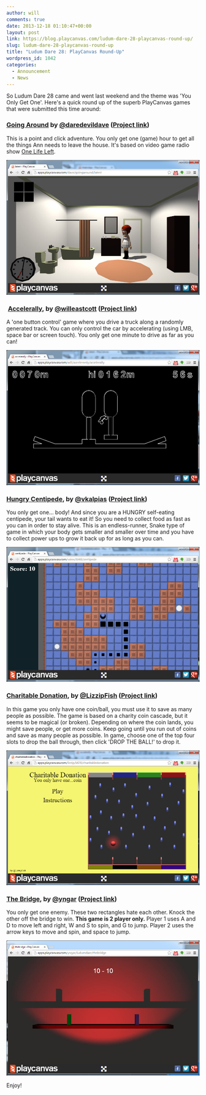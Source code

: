 ```yaml
---
author: will
comments: true
date: 2013-12-18 01:10:47+00:00
layout: post
link: https://blog.playcanvas.com/ludum-dare-28-playcanvas-round-up/
slug: ludum-dare-28-playcanvas-round-up
title: "Ludum Dare 28: PlayCanvas Round-Up"
wordpress_id: 1042
categories:
  - Announcement
  - News
---
```


So Ludum Dare 28 came and went last weekend and the theme was 'You Only Get One'. Here's a quick round up of the superb PlayCanvas games that were submitted this time around:

### [Going Around](https://playcanv.as/p/WDDAV5tg/) by [@daredevildave](https://twitter.com/daredevildave) ([Project link](https://playcanvas.com/project/3491/overview/going-around))

This is a point and click adventure. You only get one (game) hour to get all the things Ann needs to leave the house. It's based on video game radio show [One Life Left](https://onelifeleft.com/).

[![Going Around](/assets/media/ld28-going-around.jpg)](https://playcanv.as/p/WDDAV5tg/)

###  [Accelerally](https://playcanv.as/p/dq0cXdTJ/), by [@willeastcott](https://twitter.com/willeastcott) ([Project link](https://playcanvas.com/project/3489/overview/accelerally))

A 'one button control' game where you drive a truck along a randomly generated track. You can only control the car by accelerating (using LMB, space bar or screen touch). You only get one minute to drive as far as you can!

[![Accelerally](/assets/media/ld28-accelerally.jpg)](https://playcanv.as/p/dq0cXdTJ/)

### [Hungry Centipede](https://playcanv.as/p/LWXp9L6L/), by [@vkalpias](https://twitter.com/vkalpias) ([Project link](https://playcanvas.com/project/3487/overview/hungry-centipede))

You only get one... body! And since you are a HUNGRY self-eating centipede, your tail wants to eat it! So you need to collect food as fast as you can in order to stay alive. This is an endless-runner, Snake type of game in which your body gets smaller and smaller over time and you have to collect power ups to grow it back up for as long as you can.

[![Hungry Centipede](/assets/media/ld28-hungry-centipede.jpg)](https://playcanv.as/p/LWXp9L6L/)

### [Charitable Donation](http://apps.playcanvas.com/lizzip/ld28/charitabledonation), by [@LizzipFish](https://twitter.com/LizzipFish) ([Project link](https://playcanvas.com/user/lizzip/ld28))

In this game you only have one coin/ball, you must use it to save as many people as possible. The game is based on a charity coin cascade, but it seems to be magical (or broken). Depending on where the coin lands, you might save people, or get more coins. Keep going until you run out of coins and save as many people as possible. In game, choose one of the top four slots to drop the ball through, then click 'DROP THE BALL!' to drop it.

[![Charitable Donation](/assets/media/ld28-charitable-donation.jpg)](http://apps.playcanvas.com/lizzip/ld28/charitabledonation)

### [The Bridge](https://playcanv.as/p/TZjbpJH0/), by [@yngar](https://twitter.com/yngar) ([Project link](https://playcanvas.com/project/3540/overview/ludumdare))

You only get one enemy. These two rectangles hate each other. Knock the other off the bridge to win. **This game is 2 player only.**
Player 1 uses A and D to move left and right, W and S to spin, and G to jump.
Player 2 uses the arrow keys to move and spin, and space to jump.

[![The Bridge](/assets/media/ld28-the-bridge.jpg)](https://playcanv.as/p/TZjbpJH0/)

Enjoy!
